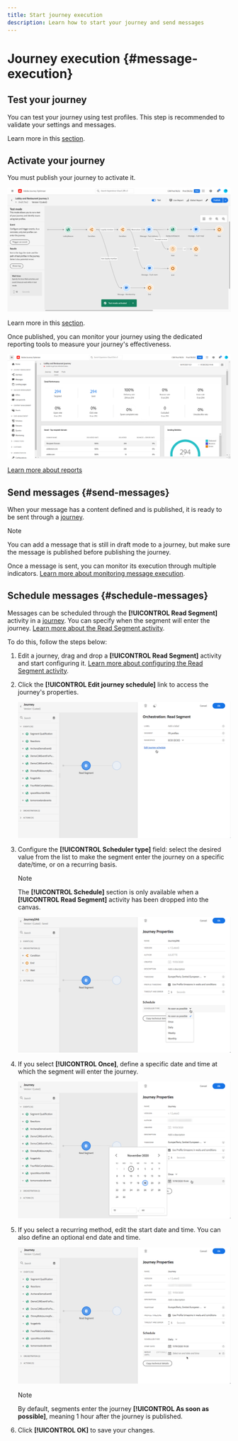 ```yaml
---
title: Start journey execution
description: Learn how to start your journey and send messages
---
```


# Journey execution {#message-execution}

## Test your journey

You can test your journey using test profiles. This step is recommended to validate your settings and messages.

Learn more in this [section](testing-the-journey.md).

## Activate your journey

You must publish your journey to activate it. 

![](assets/jo-journeyuc2_32bis.png)

Learn more in this [section](publishing-the-journey.md).


Once published, you can monitor your journey using the dedicated reporting tools to measure your journey's effectiveness. 

![](assets/jo-dynamic_report_journey_12.png)

[Learn more about reports](../reports/live-report.md) 

## Send messages {#send-messages}

When your message has a content defined and is published, it is ready to be sent through a [journey](journey.md).

>[!NOTE]
>
>You can add a message that is still in draft mode to a journey, but make sure the message is published before publishing the journey.

Once a message is sent, you can monitor its execution through multiple indicators. [Learn more about monitoring message execution](../message-monitoring.md).

## Schedule messages {#schedule-messages}

Messages can be scheduled through the **[!UICONTROL Read Segment]** activity in a [journey](journey.md). You can specify when the segment will enter the journey. [Learn more about the Read Segment activity](read-segment.md).

To do this, follow the steps below:

1. Edit a journey, drag and drop a **[!UICONTROL Read Segment]** activity and start configuring it. [Learn more about configuring the Read Segment activity](read-segment.md#configuring-segment-trigger-activity).

1. Click the **[!UICONTROL Edit journey schedule]** link to access the journey's properties.
    
    ![](assets/message-read-segment-schedule.png)

1. Configure the **[!UICONTROL Scheduler type]** field: select the desired value from the list to make the segment enter the journey on a specific date/time, or on a recurring basis.

    >[!NOTE]
    >
    >The **[!UICONTROL Schedule]** section is only available when a **[!UICONTROL Read Segment]** activity has been dropped into the canvas.

    ![](assets/message-read-segment-scheduler.png)

1. If you select **[!UICONTROL Once]**, define a specific date and time at which the segment will enter the journey.

    ![](assets/message-read-segment-scheduler-once.png)

1. If you select a recurring method, edit the start date and time. You can also define an optional end date and time.

    ![](assets/message-read-segment-scheduler-daily.png)

    >[!NOTE]
    >
    >By default, segments enter the journey **[!UICONTROL As soon as possible]**, meaning 1 hour after the journey is published.

1. Click **[!UICONTROL OK]** to save your changes.

<!--Unitary messages that are triggered by an event within a journey cannot be scheduled.-->
